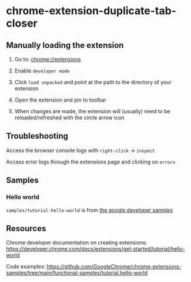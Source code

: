 # chrome-extension-duplicate-tab-closer

## Manually loading the extension

1. Go to: <chrome://extensions>

2. Enable `developer mode`

3. Click `load unpacked` and point at the path to the directory of your extension

4. Open the extension and pin to toolbar

5. When changes are made, the extension will (usually) need to be reloaded/refreshed with the circle arrow icon

## Troubleshooting

Access the browser console logs with `right-click` -> `inspect`

Access error logs through the extensions page and clicking on `errors`

## Samples

### Hello world

`samples/tutorial-hello-world` is from [the google developer samples](https://developer.chrome.com/docs/extensions/get-started/tutorial/hello-world)

## Resources

Chrome developer documentation on creating extensions: <https://developer.chrome.com/docs/extensions/get-started/tutorial/hello-world>

Code examples: <https://github.com/GoogleChrome/chrome-extensions-samples/tree/main/functional-samples/tutorial.hello-world>


